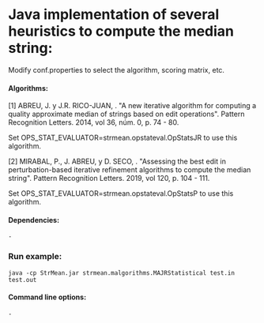 # Java implementation of several heuristics to compute the median string:

Modify conf.properties to select the algorithm, scoring matrix, etc.

#### Algorithms:

[1] ABREU, J. y J.R. RICO-JUAN, . "A new iterative algorithm for computing a quality approximate median of strings based on edit operations". 
Pattern Recognition Letters. 2014, vol 36, núm. 0, p. 74 - 80.

Set OPS_STAT_EVALUATOR=strmean.opstateval.OpStatsJR to use this algorithm.

[2] MIRABAL, P., J. ABREU,  y D. SECO, . "Assessing the best edit in perturbation-based iterative refinement algorithms to compute the median string". 
Pattern Recognition Letters. 2019, vol 120, p. 104 - 111.

Set OPS_STAT_EVALUATOR=strmean.opstateval.OpStatsP to use this algorithm.

#### Dependencies:
	-

### Run example:
    java -cp StrMean.jar strmean.malgorithms.MAJRStatistical test.in test.out


#### Command line options:
	-